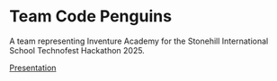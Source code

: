 # Team Code Penguins

A team representing Inventure Academy for the Stonehill International School Technofest Hackathon 2025.

[Presentation](https://www.canva.com/design/DAGfFjev_mI/_9UN8Ya1tDE29lg_yyAxkw/view?utm_content=DAGfFjev_mI&utm_campaign=designshare&utm_medium=link2&utm_source=uniquelinks&utlId=h13daa5f669)

